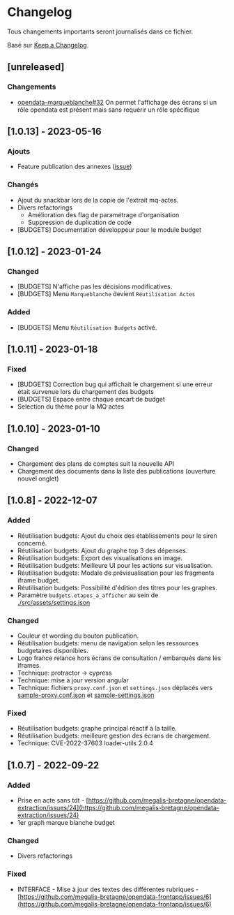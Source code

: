 # Changelog

Tous changements importants seront journalisés dans ce fichier.

Basé sur [Keep a Changelog](https://keepachangelog.com/en/1.0.0/).

## [unreleased]

### Changements

- [opendata-marqueblanche#32](https://github.com/megalis-bretagne/opendata-marqueblanche/issues/32) On permet l'affichage des écrans si un rôle opendata est présent mais sans requérir un rôle spécifique

## [1.0.13] - 2023-05-16

### Ajouts

 - Feature publication des annexes ([issue](https://https://github.com/megalis-bretagne/opendata-marqueblanche/issues/3))

### Changés

 - Ajout du snackbar lors de la copie de l'extrait mq-actes.
 - Divers refactorings
   - Amélioration des flag de paramétrage d'organisation
   - Suppression de duplication de code
 - [BUDGETS] Documentation développeur pour le module budget


## [1.0.12] - 2023-01-24

### Changed

- [BUDGETS] N'affiche pas les décisions modificatives.
- [BUDGETS] Menu `Marqueblanche` devient `Réutilisation Actes`

### Added

- [BUDGETS] Menu `Réutilisation Budgets` activé.

## [1.0.11] - 2023-01-18

### Fixed

- [BUDGETS] Correction bug qui affichait le chargement si une erreur était survenue  lors du chargement des budgets
- [BUDGETS] Espace entre chaque encart de budget
- Selection du thème pour la MQ actes

## [1.0.10] - 2023-01-10

### Changed

- Chargement des plans de comptes suit la nouvelle API
- Chargement des documents dans la liste des publications (ouverture nouvel onglet)


## [1.0.8] - 2022-12-07

### Added 

- Réutilisation budgets: Ajout du choix des établissements pour le siren concerné.
- Réutilisation budgets: Ajout du graphe top 3 des dépenses.
- Réutilisation budgets: Export des visualisations en image.
- Réutilisation budgets: Meilleure UI pour les actions sur visualisation.
- Réutilisation budgets: Modale de prévisualisation pour les fragments iframe budget.
- Réutilisation budgets: Possibilité d'édition des titres pour les graphes.
- Paramètre `budgets.etapes_a_afficher` au sein de [./src/assets/settings.json](./src/assets/settings.json)

### Changed

- Couleur et wording du bouton publication.
- Réutilisation budgets: menu de navigation selon les ressources budgetaires disponibles.
- Logo france relance hors écrans de consultation / embarqués dans les iframes.
- Technique: protractor -> cypress
- Technique: mise à jour version angular
- Technique: fichiers `proxy.conf.json` et `settings.json` déplacés vers [sample-proxy.conf.json](./sample-proxy.conf.json) et [sample-settings.json](./src/assets/sample-settings.json)

### Fixed

- Réutilisation budgets: graphe principal réactif à la taille.
- Réutilisation budgets: meilleure gestion des écrans de chargement.
- Technique: CVE-2022-37603 loader-utils 2.0.4


## [1.0.7] - 2022-09-22

### Added

- Prise en acte sans tdt - [https://github.com/megalis-bretagne/opendata-extraction/issues/24](https://github.com/megalis-bretagne/opendata-extraction/issues/24)
- 1er graph marque blanche budget

### Changed

- Divers refactorings

### Fixed

- INTERFACE - Mise à jour des textes des différentes rubriques - [https://github.com/megalis-bretagne/opendata-frontapp/issues/6](https://github.com/megalis-bretagne/opendata-frontapp/issues/6)
